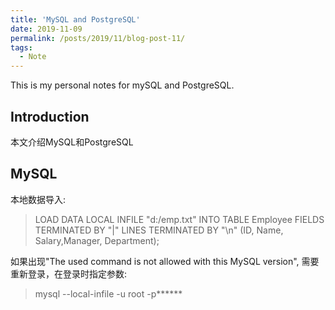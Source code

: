 ```yaml
---
title: 'MySQL and PostgreSQL'
date: 2019-11-09
permalink: /posts/2019/11/blog-post-11/
tags:
  - Note
---
```


This is my personal notes for mySQL and PostgreSQL.


Introduction
------
本文介绍MySQL和PostgreSQL


MySQL
------
本地数据导入:  

 > LOAD DATA LOCAL INFILE "d:/emp.txt" INTO TABLE Employee FIELDS TERMINATED BY "|" LINES TERMINATED BY "\n" (ID, Name, Salary,Manager, Department);

 如果出现"The used command is not allowed with this MySQL version", 需要重新登录，在登录时指定参数:
 > mysql --local-infile -u root -p******
 